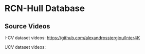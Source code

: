 # RCN-Hull Database

## Source Videos

I-CV dataset videos: https://github.com/alexandrosstergiou/Inter4K

UCV dataset videos: 
